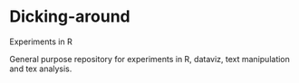# Dicking-around
Experiments in R

General purpose repository for experiments in R, dataviz, text manipulation and tex analysis.
